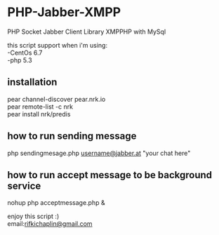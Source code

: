 # PHP-Jabber-XMPP
PHP Socket Jabber Client Library XMPPHP with MySql

this script support when i'm using: <br>
-CentOs 6.7 <br>
-php 5.3

installation
-------------
pear channel-discover pear.nrk.io <br>
pear remote-list -c nrk <br>
pear install nrk/predis

how to run sending message
---------------------------
php sendingmesage.php username@jabber.at "your chat here"

how to run accept message to be background service
---------------------------------------------------
nohup php acceptmessage.php &

enjoy this script :) <br>
email:rifkichaplin@gmail.com
